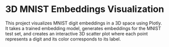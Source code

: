 # 3D MNIST Embeddings Visualization

This project visualizes MNIST digit embeddings in a 3D space using Plotly. It takes a trained embedding model, generates embeddings for the MNIST test set, and creates an interactive 3D scatter plot where each point represents a digit and its color corresponds to its label.

